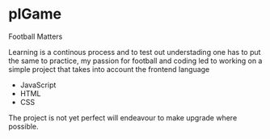 # plGame

Football Matters

Learning is a continous process and to test out understading one has to put the same to practice, my passion for football and coding led to working on a simple project that takes into account
the frontend language 

* JavaScript
* HTML
* CSS

The project is not yet perfect will endeavour to make upgrade where possible.
